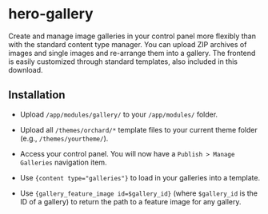 hero-gallery
============

Create and manage image galleries in your control panel more flexibly than with the standard content type manager.  You can upload ZIP archives of images and single images and re-arrange them into a gallery.  The frontend is easily customized through standard templates, also included in this download.

## Installation

* Upload `/app/modules/gallery/` to your `/app/modules/` folder.

* Upload all `/themes/orchard/*` template files to your current theme folder (e.g., `/themes/yourtheme/`).

* Access your control panel.  You will now have a `Publish > Manage Galleries` navigation item.

* Use `{content type="galleries"}` to load in your galleries into a template.

* Use `{gallery_feature_image id=$gallery_id}` (where `$gallery_id` is the ID of a gallery) to return the path to a feature image for any gallery.
